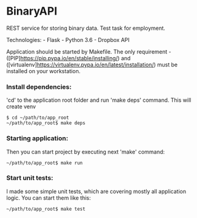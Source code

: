 # BinaryAPI
REST service for storing binary data. Test task for employment. 


Technologies:
	- Flask
	- Python 3.6
	- Dropbox API

Application should be started by Makefile. The only requirement - ([PIP]https://pip.pypa.io/en/stable/installing/) and ([virtualenv]https://virtualenv.pypa.io/en/latest/installation/) must be installed on your workstation.


### Install dependencies:
'cd' to the application root folder and run 'make deps' command. This will create venv
```
$ cd ~/path/to/app_root
~/path/to/app_root$ make deps
```


### Starting application:
Then you can start project by executing next 'make' command:
```
~/path/to/app_root$ make run
```


### Start unit tests:
I made some simple unit tests, which are covering mostly all application logic. You can start them like this:
```
~/path/to/app_root$ make test
```

